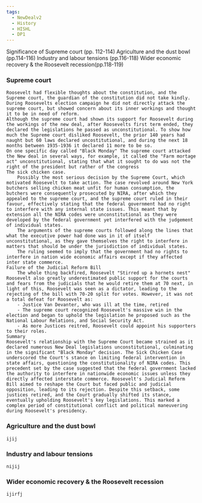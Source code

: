 ```yaml
---
tags:
  - NewDealv2
  - History
  - HISHL
  - DP1
---
```


Significance of
	Supreme court (pp. 112-114)
	Agriculture and the dust bowl (pp.114-116)
	Industry and labour tensions (pp.116-118)
	Wider economic recovery & the Roosevelt recession(pp.118-119)


### Supreme court 
	Roosevelt had flexible thoughts about the constitution, and the Supreme court, the guardian of the constitution did not take kindly. 
	During Roosevelts election campaign he did not directly attack the supreme court, but showed concern about its inner workings and thought it to be in need of reform. 
	Although the supreme court had shown its support for Roosevelt during the workings of the new deal, after Roosevelts first term ended, they declared the legislations he passed as unconstitutional. To show how much the Supreme court disliked Roosevelt, the prior 140 years had naught but 60 laws declared uncostitutional, and during the next 18 months between 1935-1936 it declared 11 more to be so. 
	On one specific day called "Black Monday" The supreme court attacked the New deal in several ways, for example, it called the "Farm mortage act" unconstitutional, stating that what it sought to do was not the right of the president but rather of the congress 
	The sick chicken case. 
		Possibly the most serious decision by the Supreme Court, which motivated Roosevelt to take action. The case revolved around New York butchers selling chicken meat unfit for human consumption, the butchers were consequently prosecuted by NIRA, after which they appealed to the supreme court, and the supreme court ruled in their favour, effectively stating that the federal government had no right to interfere with any internal state issues. This meant that by extension all the NIRA codes were unconstitutional as they were developed by the federal government yet interfered with the judgement of individual states. 
		The arguments of the supreme courts followed along the lines that what the executive power had done was in it of itself unconstitutional, as they gave themselves the right to interfere in matters that should be under the jurisdiction of individual states.
		The ruling seemed to imply that the government had no rights to interfere in nation wide economic affairs except if they affected inter state commerce. 
	Failure of the Judicial Reform Bill
		The whole thing backfired, Roosevelt "Stirred up a hornets nest" Roosevelt also greatly underestimated public support for the courts and fears from the judicials that he would retire them at 70 next, in light of this, Roosevelt was seen as a dictator, leading to the rejecting of the bill with 70-20 split for votes. However, it was not a total defeat for Roosevelt as: 
		- Justice Van Devanter, who was ill at the time, retired
		- The supreme court recognized Roosevelt's massive win in the election and began to uphold the legislation he proposed such as the National Labour Relations, and Social Security Act. 
		- As more Justices reitred, Roosevelt could appoint his supporters to their roles. 
	Summary 
	Roosevelt's relationship with the Supreme Court became strained as it declared numerous New Deal legislations unconstitutional, culminating in the significant "Black Monday" decision. The Sick Chicken Case underscored the Court's stance on limiting federal intervention in state affairs, questioning the constitutionality of NIRA codes. This precedent set by the case suggested that the federal government lacked the authority to interfere in nationwide economic issues unless they directly affected interstate commerce. Roosevelt's Judicial Reform Bill aimed to reshape the Court but faced public and judicial opposition, leading to its rejection. Despite this setback, some justices retired, and the Court gradually shifted its stance, eventually upholding Roosevelt's key legislations. This marked a complex period of constitutional conflict and political maneuvering during Roosevelt's presidency.
### Agriculture and the dust bowl
	ijij
### Industry and labour tensions
	nijij
### Wider economic recovery & the Roosevelt recession 
	ijirfj